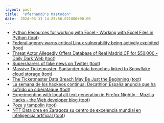 ```yaml
---
layout: post
title:  "@fernand0's Mastodon"
date:  2024-06-11 14:25:50.021000+00:00
---
```

*  [Python Resources for working with Excel - Working with Excel Files in Python ](https://www.python-excel.org) ([toot](https://mastodon.social/@fernand0/112598446900523751))
*  [Federal agency warns critical Linux vulnerability being actively exploited ](https://arstechnica.com/security/2024/05/federal-agency-warns-critical-linux-vulnerability-being-actively-exploited) ([toot](https://mastodon.social/@fernand0/112598202781736119))
*  [Threat Actor Allegedly Offers Database of Real Madrid CF for $50,000 - Daily Dark Web ](https://dailydarkweb.net/threat-actor-allegedly-offers-database-of-real-madrid-cf-for-50000) ([toot](https://mastodon.social/@fernand0/112598067244869260))
*  [Supersharers of fake news on Twitter   ](https://www.science.org/doi/10.1126/science.adl4435) ([toot](https://mastodon.social/@fernand0/112597669263815544))
*  [Massive Ticketmaster, Santander data breaches linked to Snowflake cloud storage ](https://www.theverge.com/2024/5/31/24168984/ticketmaster-santander-data-breach-snowflake-cloud-storag) ([toot](https://mastodon.social/@fernand0/112597592101394863))
*  [The Ticketmaster Data Breach May Be Just the Beginning ](https://www.wired.com/story/snowflake-breach-ticketmaster-santander-ticketek-hacked) ([toot](https://mastodon.social/@fernand0/112597188818919430))
*  [La semana de los hackeos continua: Decathlon España anuncia que ha sufrido un ciberataque  ](https://www.eleconomista.es/tecnologia/noticias/12842722/05/24/la-semana-de-los-hackeos-continua-decathlon-espana-anuncia-que-ha-sufrido-un-ciberataque.html) ([toot](https://mastodon.social/@fernand0/112597125852180964))
*  [Experimenting with local alt text generation in Firefox Nightly – Mozilla Hacks - the Web developer blog ](https://hacks.mozilla.org/2024/05/experimenting-with-local-alt-text-generation-in-firefox-nightly) ([toot](https://mastodon.social/@fernand0/112596775085766858))
*  [Poza y tampolín ](https://www.flickr.com/photos/fernand0/53763795403) ([toot](https://mastodon.social/@fernand0/112595439660613042))
*  [NTT Data crea en Zaragoza su centro de excelencia mundial en inteligencia artificial  ](https://www.eleconomista.es/actualidad/noticias/12843554/05/24/ntt-data-crea-en-zaragoza-su-centro-de-excelencia-mundial-en-inteligencia-artificial.html) ([toot](https://mastodon.social/@fernand0/112595383457345969))
